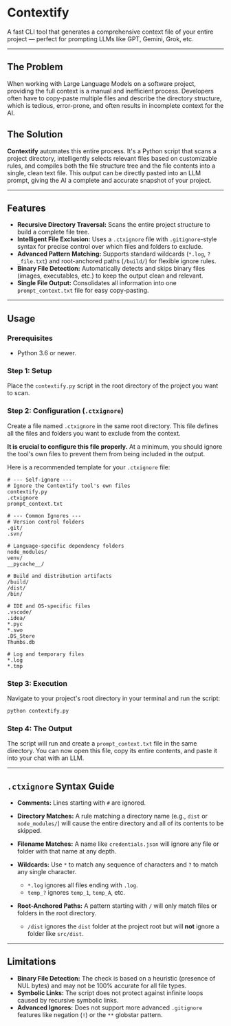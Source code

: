 # Contextify

A fast CLI tool that generates a comprehensive context file of your entire project — perfect for prompting LLMs like GPT, Gemini, Grok, etc.

---

## The Problem

When working with Large Language Models on a software project, providing the full context is a manual and inefficient process. Developers often have to copy-paste multiple files and describe the directory structure, which is tedious, error-prone, and often results in incomplete context for the AI.

## The Solution

**Contextify** automates this entire process. It's a Python script that scans a project directory, intelligently selects relevant files based on customizable rules, and compiles both the file structure tree and the file contents into a single, clean text file. This output can be directly pasted into an LLM prompt, giving the AI a complete and accurate snapshot of your project.

---

## Features

- **Recursive Directory Traversal:** Scans the entire project structure to build a complete file tree.
- **Intelligent File Exclusion:** Uses a `.ctxignore` file with `.gitignore`-style syntax for precise control over which files and folders to exclude.
- **Advanced Pattern Matching:** Supports standard wildcards (`*.log`, `?_file.txt`) and root-anchored paths (`/build/`) for flexible ignore rules.
- **Binary File Detection:** Automatically detects and skips binary files (images, executables, etc.) to keep the output clean and relevant.
- **Single File Output:** Consolidates all information into one `prompt_context.txt` file for easy copy-pasting.

---

## Usage

### Prerequisites
- Python 3.6 or newer.

### Step 1: Setup
Place the `contextify.py` script in the root directory of the project you want to scan.

### Step 2: Configuration (`.ctxignore`)
Create a file named `.ctxignore` in the same root directory. This file defines all the files and folders you want to exclude from the context.

**It is crucial to configure this file properly.** At a minimum, you should ignore the tool's own files to prevent them from being included in the output.

Here is a recommended template for your `.ctxignore` file:

```
# --- Self-ignore ---
# Ignore the Contextify tool's own files
contextify.py
.ctxignore
prompt_context.txt

# --- Common Ignores ---
# Version control folders
.git/
.svn/

# Language-specific dependency folders
node_modules/
venv/
__pycache__/

# Build and distribution artifacts
/build/
/dist/
/bin/

# IDE and OS-specific files
.vscode/
.idea/
*.pyc
*.swo
.DS_Store
Thumbs.db

# Log and temporary files
*.log
*.tmp
```

### Step 3: Execution
Navigate to your project's root directory in your terminal and run the script:

```bash
python contextify.py
```

### Step 4: The Output
The script will run and create a `prompt_context.txt` file in the same directory. You can now open this file, copy its entire contents, and paste it into your chat with an LLM.

---

## `.ctxignore` Syntax Guide

- **Comments:** Lines starting with `#` are ignored.

- **Directory Matches:** A rule matching a directory name (e.g., `dist` or `node_modules/`) will cause the entire directory and all of its contents to be skipped.

- **Filename Matches:** A name like `credentials.json` will ignore any file or folder with that name at any depth.

- **Wildcards:** Use `*` to match any sequence of characters and `?` to match any single character.
  - `*.log` ignores all files ending with `.log`.
  - `temp_?` ignores `temp_1`, `temp_A`, etc.

- **Root-Anchored Paths:** A pattern starting with `/` will only match files or folders in the root directory.
  - `/dist` ignores the `dist` folder at the project root but will **not** ignore a folder like `src/dist`.
---

## Limitations

- **Binary File Detection:** The check is based on a heuristic (presence of NUL bytes) and may not be 100% accurate for all file types.
- **Symbolic Links:** The script does not protect against infinite loops caused by recursive symbolic links.
- **Advanced Ignores:** Does not support more advanced `.gitignore` features like negation (`!`) or the `**` globstar pattern.